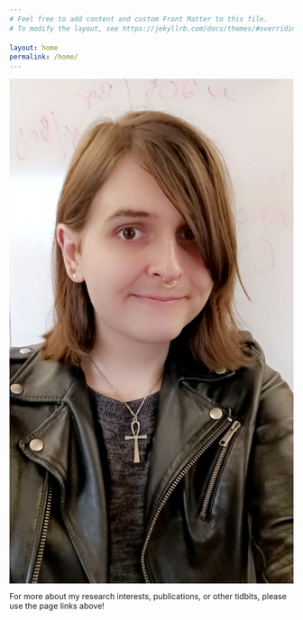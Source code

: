 ```yaml
---
# Feel free to add content and custom Front Matter to this file.
# To modify the layout, see https://jekyllrb.com/docs/themes/#overriding-theme-defaults

layout: home
permalink: /home/
---
```


<img style="float: right;" src="images\headshot.jpg">

<p style="float: left;"> For more about my research interests, publications, or other tidbits, please use the page links above! </p>
